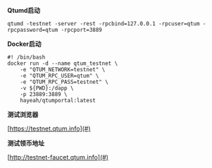 **Qtumd启动**

```
qtumd -testnet -server -rest -rpcbind=127.0.0.1 -rpcuser=qtum -rpcpassword=qtum -rpcport=3889
```

**Docker启动**

```
#! /bin/bash
docker run -d --name qtum_testnet \
    -e "QTUM_NETWORK=testnet" \
    -e "QTUM_RPC_USER=qtum" \
    -e "QTUM_RPC_PASS=testnet" \
    -v ${PWD}:/dapp \
    -p 23889:3889 \
    hayeah/qtumportal:latest
```

**测试浏览器**

[https://testnet.qtum.info](#)

**测试领币地址**

[http://testnet-faucet.qtum.info](#)

